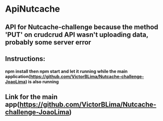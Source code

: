 # ApiNutcache
## API for Nutcache-challenge because the method 'PUT' on crudcrud API wasn't uploading data, probably some server error
## Instructions:
#### npm install then npm start and let it running while the main application(https://github.com/VictorBLima/Nutcache-challenge-JoaoLima) is also running
## Link for the main app(https://github.com/VictorBLima/Nutcache-challenge-JoaoLima)

